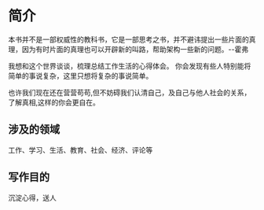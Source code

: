 # 简介
本书并不是一部权威性的教科书，它是一部思考之书，并不避讳提出一些片面的真理，因为有时片面的真理也可以开辟新的叫路，帮助架构一些新的问题。--霍弗

我想和这个世界谈谈，梳理总结工作生活的心得体会。
你会发现有些人特别能将简单的事说复杂，这里只想将复杂的事说简单。

也许我们现在还在营营苟苟,但不妨碍我们认清自己，及自己与他人社会的关系，了解真相,这样的你会更自在。

## 涉及的领域
工作、学习、生活、教育、社会、经济、评论等

## 写作目的
沉淀心得，送人  


